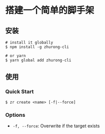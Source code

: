 # 搭建一个简单的脚手架

## 安装

```shell
# install it globally
$ npm install -g zhurong-cli

# or yarn
$ yarn global add zhurong-cli
```

## 使用 

### Quick Start 

```shell
$ zr create <name> [-f|--force]
```

### Options

- `-f, --force`: Overwrite if the target exists